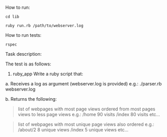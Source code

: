 How to run:

    cd lib 

    ruby run.rb /path/to/webserver.log

How to run tests:

    rspec 

Task description:

The test is as follows:
1. ruby_app
Write a ruby script that:

a. Receives a log as argument (webserver.log is provided)
e.g.: ./parser.rb webserver.log


b. Returns the following:
> list of webpages with most page views ordered from most pages views to less page views
e.g.:
/home 90 visits /index 80 visits etc... 

> list of webpages with most
unique page views also ordered
e.g.:
/about/2 8 unique views
/index 5 unique views etc...